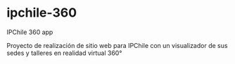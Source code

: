 # ipchile-360
IPChile 360 app

Proyecto de realización de sitio web para IPChile con un visualizador de sus sedes y talleres en realidad virtual 360°